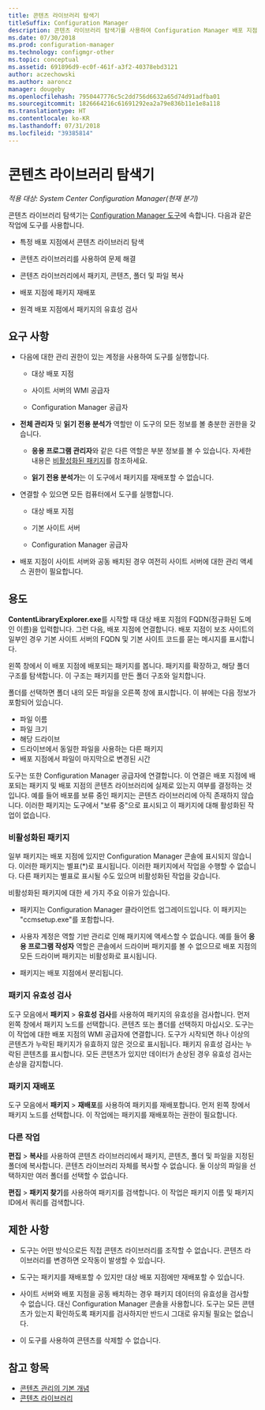 ```yaml
---
title: 콘텐츠 라이브러리 탐색기
titleSuffix: Configuration Manager
description: 콘텐츠 라이브러리 탐색기를 사용하여 Configuration Manager 배포 지점에서 콘텐츠 라이브러리를 보고 문제를 해결합니다.
ms.date: 07/30/2018
ms.prod: configuration-manager
ms.technology: configmgr-other
ms.topic: conceptual
ms.assetid: 691896d9-ec0f-461f-a3f2-40378ebd3121
author: aczechowski
ms.author: aaroncz
manager: dougeby
ms.openlocfilehash: 7950447776c5c2dd756d6632a65d74d91adfba01
ms.sourcegitcommit: 1826664216c61691292ea2a79e836b11e1e8a118
ms.translationtype: HT
ms.contentlocale: ko-KR
ms.lasthandoff: 07/31/2018
ms.locfileid: "39385814"
---
```

# <a name="content-library-explorer"></a>콘텐츠 라이브러리 탐색기

*적용 대상: System Center Configuration Manager(현재 분기)*

콘텐츠 라이브러리 탐색기는 [Configuration Manager 도구](/sccm/core/support/tools)에 속합니다. 다음과 같은 작업에 도구를 사용합니다.  

- 특정 배포 지점에서 콘텐츠 라이브러리 탐색  

- 콘텐츠 라이브러리를 사용하여 문제 해결  

- 콘텐츠 라이브러리에서 패키지, 콘텐츠, 폴더 및 파일 복사  

- 배포 지점에 패키지 재배포  

- 원격 배포 지점에서 패키지의 유효성 검사  



## <a name="requirements"></a>요구 사항

- 다음에 대한 관리 권한이 있는 계정을 사용하여 도구를 실행합니다.  

    - 대상 배포 지점  

    - 사이트 서버의 WMI 공급자  

    - Configuration Manager 공급자  

- **전체 관리자** 및 **읽기 전용 분석가** 역할만 이 도구의 모든 정보를 볼 충분한 권한을 갖습니다.  

    - **응용 프로그램 관리자**와 같은 다른 역할은 부분 정보를 볼 수 있습니다. 자세한 내용은 [비활성화된 패키지](#bkmk_disabled-packages)를 참조하세요.  

    - **읽기 전용 분석가**는 이 도구에서 패키지를 재배포할 수 없습니다.  

- 연결할 수 있으면 모든 컴퓨터에서 도구를 실행합니다.  

    - 대상 배포 지점  

    - 기본 사이트 서버  

    - Configuration Manager 공급자  

- 배포 지점이 사이트 서버와 공동 배치된 경우 여전히 사이트 서버에 대한 관리 액세스 권한이 필요합니다.  



## <a name="usage"></a>용도 

**ContentLibraryExplorer.exe**를 시작할 때 대상 배포 지점의 FQDN(정규화된 도메인 이름)을 입력합니다. 그런 다음, 배포 지점에 연결합니다. 배포 지점이 보조 사이트의 일부인 경우 기본 사이트 서버의 FQDN 및 기본 사이트 코드를 묻는 메시지를 표시합니다.

왼쪽 창에서 이 배포 지점에 배포되는 패키지를 봅니다. 패키지를 확장하고, 해당 폴더 구조를 탐색합니다. 이 구조는 패키지를 만든 폴더 구조와 일치합니다.

폴더를 선택하면 폴더 내의 모든 파일을 오른쪽 창에 표시합니다. 이 뷰에는 다음 정보가 포함되어 있습니다. 
- 파일 이름
- 파일 크기
- 해당 드라이브
- 드라이브에서 동일한 파일을 사용하는 다른 패키지
- 배포 지점에서 파일이 마지막으로 변경된 시간

도구는 또한 Configuration Manager 공급자에 연결합니다. 이 연결은 배포 지점에 배포되는 패키지 및 배포 지점의 콘텐츠 라이브러리에 실제로 있는지 여부를 결정하는 것입니다. 예를 들어 배포를 보류 중인 패키지는 콘텐츠 라이브러리에 아직 존재하지 않습니다. 이러한 패키지는 도구에서 "보류 중"으로 표시되고 이 패키지에 대해 활성화된 작업이 없습니다.


### <a name="bkmk_disabled-packages"></a> 비활성화된 패키지

일부 패키지는 배포 지점에 있지만 Configuration Manager 콘솔에 표시되지 않습니다. 이러한 패키지는 별표(\*)로 표시됩니다. 이러한 패키지에서 작업을 수행할 수 없습니다. 다른 패키지는 별표로 표시될 수도 있으며 비활성화된 작업을 갖습니다. 

비활성화된 패키지에 대한 세 가지 주요 이유가 있습니다.  

- 패키지는 Configuration Manager 클라이언트 업그레이드입니다. 이 패키지는 "ccmsetup.exe"를 포함합니다.  

- 사용자 계정은 역할 기반 관리로 인해 패키지에 액세스할 수 없습니다. 예를 들어 **응용 프로그램 작성자** 역할은 콘솔에서 드라이버 패키지를 볼 수 없으므로 배포 지점의 모든 드라이버 패키지는 비활성화로 표시됩니다.  

- 패키지는 배포 지점에서 분리됩니다.  


### <a name="validate-packages"></a>패키지 유효성 검사

도구 모음에서 **패키지** > **유효성 검사**를 사용하여 패키지의 유효성을 검사합니다. 먼저 왼쪽 창에서 패키지 노드를 선택합니다. 콘텐츠 또는 폴더를 선택하지 마십시오. 도구는 이 작업에 대한 배포 지점의 WMI 공급자에 연결합니다. 도구가 시작되면 하나 이상의 콘텐츠가 누락된 패키지가 유효하지 않은 것으로 표시됩니다. 패키지 유효성 검사는 누락된 콘텐츠를 표시합니다. 모든 콘텐츠가 있지만 데이터가 손상된 경우 유효성 검사는 손상을 감지합니다.


### <a name="redistribute-packages"></a>패키지 재배포

도구 모음에서 **패키지** > **재배포**를 사용하여 패키지를 재배포합니다. 먼저 왼쪽 창에서 패키지 노드를 선택합니다. 이 작업에는 패키지를 재배포하는 권한이 필요합니다.


### <a name="other-actions"></a>다른 작업

**편집** > **복사**를 사용하여 콘텐츠 라이브러리에서 패키지, 콘텐츠, 폴더 및 파일을 지정된 폴더에 복사합니다. 콘텐츠 라이브러리 자체를 복사할 수 없습니다. 둘 이상의 파일을 선택하지만 여러 폴더를 선택할 수 없습니다.

**편집** > **패키지 찾기**를 사용하여 패키지를 검색합니다. 이 작업은 패키지 이름 및 패키지 ID에서 쿼리를 검색합니다.



## <a name="limitations"></a>제한 사항

- 도구는 어떤 방식으로든 직접 콘텐츠 라이브러리를 조작할 수 없습니다. 콘텐츠 라이브러리를 변경하면 오작동이 발생할 수 있습니다.  

- 도구는 패키지를 재배포할 수 있지만 대상 배포 지점에만 재배포할 수 있습니다.  

- 사이트 서버와 배포 지점을 공동 배치하는 경우 패키지 데이터의 유효성을 검사할 수 없습니다. 대신 Configuration Manager 콘솔을 사용합니다. 도구는 모든 콘텐츠가 있는지 확인하도록 패키지를 검사하지만 반드시 그대로 유지될 필요는 없습니다.  

- 이 도구를 사용하여 콘텐츠를 삭제할 수 없습니다.



## <a name="see-also"></a>참고 항목

- [콘텐츠 관리의 기본 개념](/sccm/core/plan-design/hierarchy/fundamental-concepts-for-content-management)
- [콘텐츠 라이브러리](/sccm/core/plan-design/hierarchy/the-content-library)
